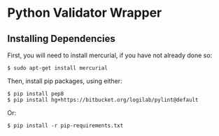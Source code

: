 Python Validator Wrapper
========================


Installing Dependencies
-----------------------

First, you will need to install mercurial, if you have not already done so:

    $ sudo apt-get install mercurial

Then, install pip packages, using either:

    $ pip install pep8
    $ pip install hg+https://bitbucket.org/logilab/pylint@default

Or:

    $ pip install -r pip-requirements.txt

